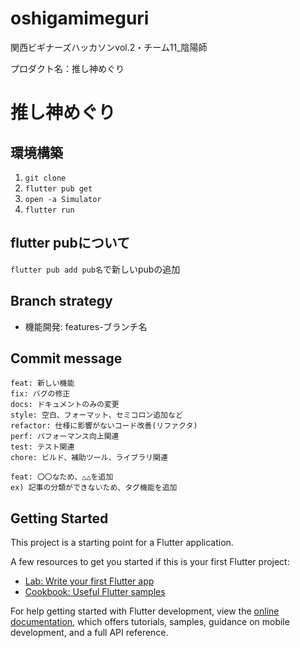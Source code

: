 # oshigamimeguri

関西ビギナーズハッカソンvol.2・チーム11_陰陽師

プロダクト名：推し神めぐり

# 推し神めぐり


## 環境構築
1. `git clone `
2. `flutter pub get`
3. `open -a Simulator`
4. `flutter run`

## flutter pubについて
`flutter pub add pub名`で新しいpubの追加

## Branch strategy
- 機能開発: features-ブランチ名

## Commit message
```shell
feat: 新しい機能
fix: バグの修正
docs: ドキュメントのみの変更
style: 空白、フォーマット、セミコロン追加など
refactor: 仕様に影響がないコード改善(リファクタ)
perf: パフォーマンス向上関連
test: テスト関連
chore: ビルド、補助ツール、ライブラリ関連
```
```shell
feat: 〇〇なため、△△を追加
ex) 記事の分類ができないため、タグ機能を追加
```

## Getting Started

This project is a starting point for a Flutter application.

A few resources to get you started if this is your first Flutter project:

- [Lab: Write your first Flutter app](https://docs.flutter.dev/get-started/codelab)
- [Cookbook: Useful Flutter samples](https://docs.flutter.dev/cookbook)

For help getting started with Flutter development, view the
[online documentation](https://docs.flutter.dev/), which offers tutorials,
samples, guidance on mobile development, and a full API reference.
